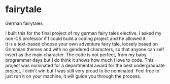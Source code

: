 # fairytale

German fairytales



I built this for the final project of my german fairy tales elective. I asked my non-CS professor if I could build a coding project and he allowed it.  
It is a text-based choose your own adventure fairy tale, loosely based on Grimmian themes and with no gendered characters, so that anyone can self insert as the main character. 
The code is not perfect, from my baby programmer days but I do think it shows how much I love to code. This project was nominated for a departmental award for the best undergraduate project, I didn't win but I was still very proud to be nominated. 
Feel free to just run it on your machine, it will guide you through the process.
